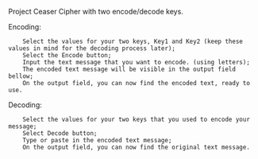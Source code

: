  Project Ceaser Cipher with two encode/decode keys.

Encoding:

        Select the values for your two keys, Key1 and Key2 (keep these  values in mind for the decoding process later);
        Select the Encode button;
        Input the text message that you want to encode. (using letters);
        The encoded text message will be visible in the output field bellow;
        On the output field, you can now find the encoded text, ready to use.

Decoding:

        Select the values for your two keys that you used to encode your message;
        Select Decode button;
        Type or paste in the encoded text message;  
        On the output field, you can now find the original text message.


